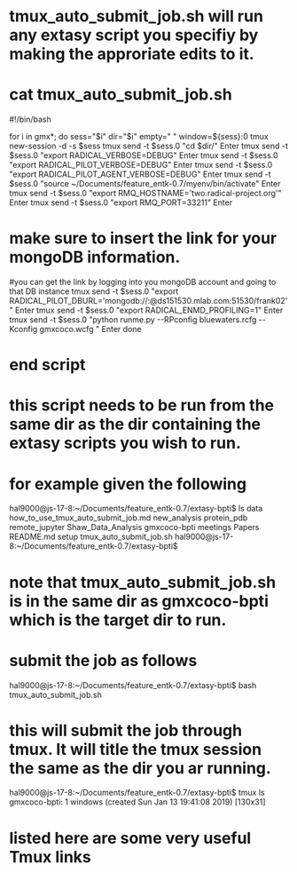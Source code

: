 
# tmux_auto_submit_job.sh will run any extasy script you specifiy  by making the approriate edits to it. 

# cat tmux_auto_submit_job.sh
#!/bin/bash 


for i in gmx*;
do
sess="$i"
dir="$i"
empty=" "
window=${sess}:0
tmux new-session -d -s  $sess
tmux send -t $sess.0 "cd $dir/" Enter
tmux send -t $sess.0 "export RADICAL_VERBOSE=DEBUG" Enter
tmux send -t $sess.0 "export RADICAL_PILOT_VERBOSE=DEBUG" Enter
tmux send -t $sess.0 "export RADICAL_PILOT_AGENT_VERBOSE=DEBUG" Enter
tmux send -t $sess.0 "source ~/Documents/feature_entk-0.7/myenv/bin/activate"  Enter
tmux send -t $sess.0 "export RMQ_HOSTNAME='two.radical-project.org'" Enter
tmux send -t $sess.0 "export RMQ_PORT=33211" Enter
# make sure to insert the link for your mongoDB information.
#you can get the link by logging into you mongoDB account and going to that DB instance
tmux send -t $sess.0 "export RADICAL_PILOT_DBURL='mongodb://<username>:<password>@ds151530.mlab.com:51530/frank02'" Enter
tmux send -t $sess.0 "export RADICAL_ENMD_PROFILING=1" Enter
tmux send -t $sess.0 "python runme.py --RPconfig bluewaters.rcfg --Kconfig gmxcoco.wcfg " Enter
done
# end script 

# this script needs to be run from the same dir as the dir containing the extasy scripts you wish to run. 
# for example given the following

hal9000@js-17-8:~/Documents/feature_entk-0.7/extasy-bpti$ ls
data          how_to_use_tmux_auto_submit_job.md  new_analysis  protein_pdb  remote_jupyter  Shaw_Data_Analysis
gmxcoco-bpti  meetings                            Papers        README.md    setup           tmux_auto_submit_job.sh
hal9000@js-17-8:~/Documents/feature_entk-0.7/extasy-bpti$ 

# note that tmux_auto_submit_job.sh is in the same dir as gmxcoco-bpti which is the target dir to run. 
# submit the job as follows

hal9000@js-17-8:~/Documents/feature_entk-0.7/extasy-bpti$ bash tmux_auto_submit_job.sh

# this will submit the job through tmux. It will title the tmux session the same as the dir you ar running. 

hal9000@js-17-8:~/Documents/feature_entk-0.7/extasy-bpti$ tmux ls
gmxcoco-bpti: 1 windows (created Sun Jan 13 19:41:08 2019) [130x31]


# listed here are some very useful Tmux links 
